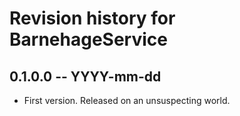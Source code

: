 # Revision history for BarnehageService

## 0.1.0.0  -- YYYY-mm-dd

* First version. Released on an unsuspecting world.
